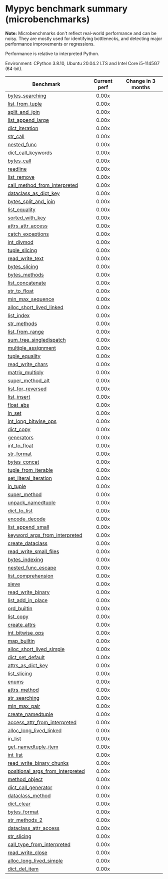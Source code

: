 # Mypyc benchmark summary (microbenchmarks)

**Note:** Microbenchmarks don't reflect real-world performance and can be noisy.
           They are mostly used for identifying bottlenecks, and detecting major performance
           improvements or regressions.

Performance is relative to interpreted Python.

Environment: CPython 3.8.10, Ubuntu 20.04.2 LTS and Intel Core i5-1145G7 (64-bit).

| Benchmark | Current perf | Change in 3 months |
| --- | :---: | :---: |
| [bytes_searching](benchmarks/bytes_searching.md) | 0.00x |  |
| [list_from_tuple](benchmarks/list_from_tuple.md) | 0.00x |  |
| [split_and_join](benchmarks/split_and_join.md) | 0.00x |  |
| [list_append_large](benchmarks/list_append_large.md) | 0.00x |  |
| [dict_iteration](benchmarks/dict_iteration.md) | 0.00x |  |
| [str_call](benchmarks/str_call.md) | 0.00x |  |
| [nested_func](benchmarks/nested_func.md) | 0.00x |  |
| [dict_call_keywords](benchmarks/dict_call_keywords.md) | 0.00x |  |
| [bytes_call](benchmarks/bytes_call.md) | 0.00x |  |
| [readline](benchmarks/readline.md) | 0.00x |  |
| [list_remove](benchmarks/list_remove.md) | 0.00x |  |
| [call_method_from_interpreted](benchmarks/call_method_from_interpreted.md) | 0.00x |  |
| [dataclass_as_dict_key](benchmarks/dataclass_as_dict_key.md) | 0.00x |  |
| [bytes_split_and_join](benchmarks/bytes_split_and_join.md) | 0.00x |  |
| [list_equality](benchmarks/list_equality.md) | 0.00x |  |
| [sorted_with_key](benchmarks/sorted_with_key.md) | 0.00x |  |
| [attrs_attr_access](benchmarks/attrs_attr_access.md) | 0.00x |  |
| [catch_exceptions](benchmarks/catch_exceptions.md) | 0.00x |  |
| [int_divmod](benchmarks/int_divmod.md) | 0.00x |  |
| [tuple_slicing](benchmarks/tuple_slicing.md) | 0.00x |  |
| [read_write_text](benchmarks/read_write_text.md) | 0.00x |  |
| [bytes_slicing](benchmarks/bytes_slicing.md) | 0.00x |  |
| [bytes_methods](benchmarks/bytes_methods.md) | 0.00x |  |
| [list_concatenate](benchmarks/list_concatenate.md) | 0.00x |  |
| [str_to_float](benchmarks/str_to_float.md) | 0.00x |  |
| [min_max_sequence](benchmarks/min_max_sequence.md) | 0.00x |  |
| [alloc_short_lived_linked](benchmarks/alloc_short_lived_linked.md) | 0.00x |  |
| [list_index](benchmarks/list_index.md) | 0.00x |  |
| [str_methods](benchmarks/str_methods.md) | 0.00x |  |
| [list_from_range](benchmarks/list_from_range.md) | 0.00x |  |
| [sum_tree_singledispatch](benchmarks/sum_tree_singledispatch.md) | 0.00x |  |
| [multiple_assignment](benchmarks/multiple_assignment.md) | 0.00x |  |
| [tuple_equality](benchmarks/tuple_equality.md) | 0.00x |  |
| [read_write_chars](benchmarks/read_write_chars.md) | 0.00x |  |
| [matrix_multiply](benchmarks/matrix_multiply.md) | 0.00x |  |
| [super_method_alt](benchmarks/super_method_alt.md) | 0.00x |  |
| [list_for_reversed](benchmarks/list_for_reversed.md) | 0.00x |  |
| [list_insert](benchmarks/list_insert.md) | 0.00x |  |
| [float_abs](benchmarks/float_abs.md) | 0.00x |  |
| [in_set](benchmarks/in_set.md) | 0.00x |  |
| [int_long_bitwise_ops](benchmarks/int_long_bitwise_ops.md) | 0.00x |  |
| [dict_copy](benchmarks/dict_copy.md) | 0.00x |  |
| [generators](benchmarks/generators.md) | 0.00x |  |
| [int_to_float](benchmarks/int_to_float.md) | 0.00x |  |
| [str_format](benchmarks/str_format.md) | 0.00x |  |
| [bytes_concat](benchmarks/bytes_concat.md) | 0.00x |  |
| [tuple_from_iterable](benchmarks/tuple_from_iterable.md) | 0.00x |  |
| [set_literal_iteration](benchmarks/set_literal_iteration.md) | 0.00x |  |
| [in_tuple](benchmarks/in_tuple.md) | 0.00x |  |
| [super_method](benchmarks/super_method.md) | 0.00x |  |
| [unpack_namedtuple](benchmarks/unpack_namedtuple.md) | 0.00x |  |
| [dict_to_list](benchmarks/dict_to_list.md) | 0.00x |  |
| [encode_decode](benchmarks/encode_decode.md) | 0.00x |  |
| [list_append_small](benchmarks/list_append_small.md) | 0.00x |  |
| [keyword_args_from_interpreted](benchmarks/keyword_args_from_interpreted.md) | 0.00x |  |
| [create_dataclass](benchmarks/create_dataclass.md) | 0.00x |  |
| [read_write_small_files](benchmarks/read_write_small_files.md) | 0.00x |  |
| [bytes_indexing](benchmarks/bytes_indexing.md) | 0.00x |  |
| [nested_func_escape](benchmarks/nested_func_escape.md) | 0.00x |  |
| [list_comprehension](benchmarks/list_comprehension.md) | 0.00x |  |
| [sieve](benchmarks/sieve.md) | 0.00x |  |
| [read_write_binary](benchmarks/read_write_binary.md) | 0.00x |  |
| [list_add_in_place](benchmarks/list_add_in_place.md) | 0.00x |  |
| [ord_builtin](benchmarks/ord_builtin.md) | 0.00x |  |
| [list_copy](benchmarks/list_copy.md) | 0.00x |  |
| [create_attrs](benchmarks/create_attrs.md) | 0.00x |  |
| [int_bitwise_ops](benchmarks/int_bitwise_ops.md) | 0.00x |  |
| [map_builtin](benchmarks/map_builtin.md) | 0.00x |  |
| [alloc_short_lived_simple](benchmarks/alloc_short_lived_simple.md) | 0.00x |  |
| [dict_set_default](benchmarks/dict_set_default.md) | 0.00x |  |
| [attrs_as_dict_key](benchmarks/attrs_as_dict_key.md) | 0.00x |  |
| [list_slicing](benchmarks/list_slicing.md) | 0.00x |  |
| [enums](benchmarks/enums.md) | 0.00x |  |
| [attrs_method](benchmarks/attrs_method.md) | 0.00x |  |
| [str_searching](benchmarks/str_searching.md) | 0.00x |  |
| [min_max_pair](benchmarks/min_max_pair.md) | 0.00x |  |
| [create_namedtuple](benchmarks/create_namedtuple.md) | 0.00x |  |
| [access_attr_from_interpreted](benchmarks/access_attr_from_interpreted.md) | 0.00x |  |
| [alloc_long_lived_linked](benchmarks/alloc_long_lived_linked.md) | 0.00x |  |
| [in_list](benchmarks/in_list.md) | 0.00x |  |
| [get_namedtuple_item](benchmarks/get_namedtuple_item.md) | 0.00x |  |
| [int_list](benchmarks/int_list.md) | 0.00x |  |
| [read_write_binary_chunks](benchmarks/read_write_binary_chunks.md) | 0.00x |  |
| [positional_args_from_interpreted](benchmarks/positional_args_from_interpreted.md) | 0.00x |  |
| [method_object](benchmarks/method_object.md) | 0.00x |  |
| [dict_call_generator](benchmarks/dict_call_generator.md) | 0.00x |  |
| [dataclass_method](benchmarks/dataclass_method.md) | 0.00x |  |
| [dict_clear](benchmarks/dict_clear.md) | 0.00x |  |
| [bytes_format](benchmarks/bytes_format.md) | 0.00x |  |
| [str_methods_2](benchmarks/str_methods_2.md) | 0.00x |  |
| [dataclass_attr_access](benchmarks/dataclass_attr_access.md) | 0.00x |  |
| [str_slicing](benchmarks/str_slicing.md) | 0.00x |  |
| [call_type_from_interpreted](benchmarks/call_type_from_interpreted.md) | 0.00x |  |
| [read_write_close](benchmarks/read_write_close.md) | 0.00x |  |
| [alloc_long_lived_simple](benchmarks/alloc_long_lived_simple.md) | 0.00x |  |
| [dict_del_item](benchmarks/dict_del_item.md) | 0.00x |  |
